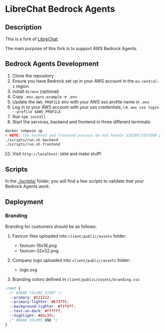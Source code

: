 # LibreChat Bedrock Agents

## Description

This is a fork of [LibreChat](https://github.com/danny-avila/LibreChat).

The main purpose of this fork is to support AWS Bedrock Agents.

## Bedrock Agents Development

1. Clone the repository
2. Ensure you have Bedrock set up in your AWS account in the `eu-central-1` region.
3. install `direnv` (optional)
4. Copy `.env.apro.example` -> `.env`
5. Update the `AWS_PROFILE` env with your AWS sso profile name in `.env`
6. Log in to your AWS account with your sso credentials, i.e. `aws sso login --profile $AWS_PROFILE`
7. Run `npm install`
8. Start the services, backend and frontend in three different terminals:

```bash
docker compose up
# NOTE: the backend and frontend process do not handle SIGINT/SIGTERM properly so we handle the cleanup with the run.sh script
./scripts/run.sh backend
./scripts/run.sh frontend
```

10. Visit `http://localhost:3090` and make stuff!

## Scripts

In the [./scripts/](./scripts/) folder, you will find a few scripts to validate that your Bedrock Agents work.

## Deployment

### Branding

Branding for customers should be as follows:

1. Favicon files uploaded into `client/public/assets` folder:

   - favicon-16x16.png
   - favicon-32x32.png

2. Company logo uploaded into `client/public/assets` folder:

   - logo.svg

3. Branding colors defined in `client/public/assets/branding.css`

```css
:root {
  /* BRAND COLORS START */
  --primary: #121212;
  --primary-lighter: #6737f5;
  --background-lighter: #f1f9ff;
  --text-on-dark: #ffffff;
  --highlight: #d1c3fc;
  /* BRAND COLORS END */
}
```
